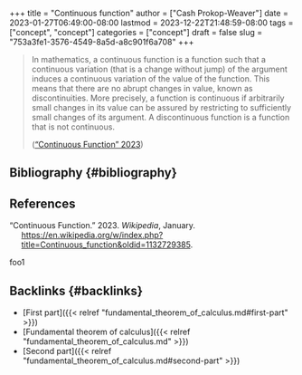 +++
title = "Continuous function"
author = ["Cash Prokop-Weaver"]
date = 2023-01-27T06:49:00-08:00
lastmod = 2023-12-22T21:48:59-08:00
tags = ["concept", "concept"]
categories = ["concept"]
draft = false
slug = "753a3fe1-3576-4549-8a5d-a8c901f6a708"
+++

> In mathematics, a continuous function is a function such that a continuous variation (that is a change without jump) of the argument induces a continuous variation of the value of the function. This means that there are no abrupt changes in value, known as discontinuities. More precisely, a function is continuous if arbitrarily small changes in its value can be assured by restricting to sufficiently small changes of its argument. A discontinuous function is a function that is not continuous.
>
> (<a href="#citeproc_bib_item_1">“Continuous Function” 2023</a>)


## Bibliography {#bibliography}

## References

<style>.csl-entry{text-indent: -1.5em; margin-left: 1.5em;}</style><div class="csl-bib-body">
  <div class="csl-entry"><a id="citeproc_bib_item_1"></a>“Continuous Function.” 2023. <i>Wikipedia</i>, January. <a href="https://en.wikipedia.org/w/index.php?title=Continuous_function&oldid=1132729385">https://en.wikipedia.org/w/index.php?title=Continuous_function&#38;oldid=1132729385</a>.</div>
</div>

foo1


## Backlinks {#backlinks}

-   [First part]({{< relref "fundamental_theorem_of_calculus.md#first-part" >}})
-   [Fundamental theorem of calculus]({{< relref "fundamental_theorem_of_calculus.md" >}})
-   [Second part]({{< relref "fundamental_theorem_of_calculus.md#second-part" >}})
